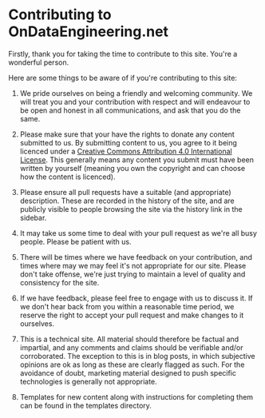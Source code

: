 # Contributing to OnDataEngineering.net

Firstly, thank you for taking the time to contribute to this site.  You're a wonderful person.

Here are some things to be aware of if you're contributing to this site:

1. We pride ourselves on being a friendly and welcoming community.  We will treat you and your contribution with respect and will endeavour to be open and honest in all communications, and ask that you do the same.

1. Please make sure that your have the rights to donate any content submitted to us.  By submitting content to us, you agree to it being licenced under a [Creative Commons Attribution 4.0 International License](http://creativecommons.org/licenses/by/4.0/).  This generally means any content you submit must have been written by yourself (meaning you own the copyright and can choose how the content is licenced).

1. Please ensure all pull requests have a suitable (and appropriate) description.  These are recorded in the history of the site, and are publicly visible to people browsing the site via the history link in the sidebar.

1. It may take us some time to deal with your pull request as we're all busy people.  Please be patient with us.

1. There will be times where we have feedback on your contribution, and times where may we may feel it's not appropriate for our site.  Please don't take offense, we're just trying to maintain a level of quality and consistency for the site.

1. If we have feedback, please feel free to engage with us to discuss it.  If we don't hear back from you within a reasonable time period, we reserve the right to accept your pull request and make changes to it ourselves.

1. This is a technical site.  All material should therefore be factual and impartial, and any comments and claims should be verifiable and/or corroborated.  The exception to this is in blog posts, in which subjective opinions are ok as long as these are clearly flagged as such. For the avoidance of doubt, marketing material designed to push specific technologies is generally not appropriate.

1. Templates for new content along with instructions for completing them can be found in the templates directory.